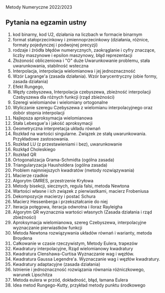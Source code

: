 Metody Numeryczne 2022/2023

## Pytania na egzamin ustny

1. kod binarny, kod U2, działania na liczbach w formacie binarnym
2. format stałoprzecinkowy i zmiennoprzecinkowy (działania, różnice, formaty pojedynczej i podwojnej precyzji)
3. rodzaje i źródła błędów numerycznych, zaokrąglanie i cyfry znaczące, liczby maszynowe i epsilon maszynowy, błąd reprezentacji
6. Złożoność obliczeniowa i "O" duże Uwarunkowanie problemu, stała uwarunkowania, stabilność wsteczna
9.  Interpolacja, interpolacja wielomianowa i jej jednoznaczność
10. Wzór Lagrange'a (zasada działania). Wzór barycentryczny (obie formy, zasada działania)
12. Efekt Rungego, 
14. Węzły czebyszewa, Interpolacja czebyszewa, zbieżność interpolacji Czebyszewa dla różnych funkcji (rząd zbieżności)
17. Szeregi wielomianów i wielomiany ortogonalne
19. Wyliczanie szeregu Czebyszewa z wielomianu interpolacyjnego oraz dobór stopnia interpolacji
20. Najlepsza aproksymacja wielomianowa
21. Stała Lebesgue'a i jakość aproksymacji
23. Geometryczna interpretacja układu równań
25. Rozkład na wartości singularne. Związek ze stałą uwarunkowania. Przykładowe zastosowania. 
27. Rozkład LU (z przestawieniami i bez), uwarunkowanie
28. Rozkłąd Choleskiego
29. Rozkład QR
30. Ortogonalizacja Grama-Schmidta (ogólna zasada)
31. Triangularyzacja Hausholdera (ogólna zasada)
32. Problem najmniejszych kwadratów (metody rozwiązywania)
33. Macierze rzadkie 
35. Algorytm GMRES, przestrzenie Kryłowa
38. Metody bisekcji, siecznych, regula falsi, metoda Newtona
40. Wartości własne i ich związek z pierwiastkami, macierz Frobeniusa
41. Dekompozycje macierzy i postać Schura
42. Macierz Hessenberga i przekształcanie do niej
43. Iteracja potęgowa, iteracja odwrotna i iloraz Rayleigha 
44. Algorytm QR wyznacznia wartości własnych (Zasada działania i rząd zbieżności)
46. Aproksymacja wielomianowa, szereg Czebyszewa, interpolacyjne wyznaczanie pierwiastków funkcji
47. Metoda Newtona rozwiązywania układów równań i warianty, metoda Broydena
52. Całkowanie w czasie rzeczywistym, Metody Eulera, trapezów
53. Kwadratury interpolacyjne, Rząd wielomianowy kwadratury
54. Kwadratura Clenshawa-Curtisa Wyznaczanie wag i węzłów.
55. Kwadratura Gaussa Legendre'a. Wyznaczanie wag i węzłów kwadratury.
57. Kwadratury adaptacyjne (zasada działania)
58. Istnienie i jednoznaczność rozwiązania równania różniczkowego, warunek Lipschitza
59. Metoda eulera w przód, dokładność, błąd, łamana Eulera
60. Idea metod Rungego-Kutty, przykład metody punktu środkowego

